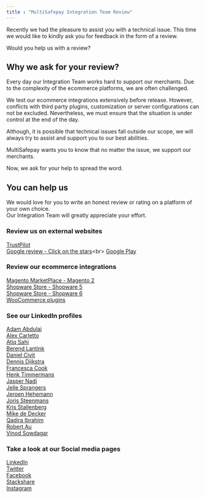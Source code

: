 ```yaml
---
title : "MultiSafepay Integration Team Review"
---
```


Recently we had the pleasure to assist you with a technical issue.
This time we would like to kindly ask you for feedback in the form of a review.

Would you help us with a review?

## Why we ask for your review?

Every day our Integration Team works hard to support our merchants. Due to the complexity of the ecommerce platforms, we are often challenged.

We test our ecommerce integrations extensively before release. However, conflicts with third party plugins, customization or server configurations can not be excluded. Nevertheless, we must ensure that the situation is under control at the end of the day.

Although, it is possible that technical issues fall outside our scope, we will always try to assist and support you to our best abilities.

MultiSafepay wants you to know that no matter the issue, we support our merchants.

Now, we ask for your help to spread the word.

## You can help us

We would love for you to write an honest review or rating on a platform of your own choice.  
Our Integration Team will greatly appreciate your effort.

### Review us on external websites
[TrustPilot](https://nl.trustpilot.com/review/multisafepay.com)<br> 
[Google review - Click on the stars](https://www.google.com/search?rlz=1C1GCEU_enNL890NL890&q=MultiSafepay&stick=H4sIAAAAAAAAAONgecSYyS3w8sc9YamESWtOXmOM4uIKzsgvd80rySypFPLhYoOyFLj4pbj10_UNSwpzjKvyCjQYpHi5kAWkFJS4eNcZ2ciLihx-yaQlxLn6zo0yb45j7oKWcUd2fZ11-hzPIlYe39KckszgxLTUgsRKAFluieJ9AAAA&sa=X&ved=2ahUKEwj94_i1hOrnAhUuNOwKHQdQBEoQ6RMwC3oECAsQBA&biw=1280&bih=610#lrd=0x47c6084b76d8dcab:0xcecb9af5bac45e39,1,,,)<br>
[Google Play](https://play.google.com/store/apps/details?id=com.multisafepay.control)<br>

### Review our ecommerce integrations
[Magento MarketPlace - Magento 2](https://marketplace.magento.com/multisafepay-magento2.html)<br>
[Shopware Store - Shopware 5](https://store.shopware.com/en/mltis39871819230f/multisafepay-online-payments-free-plugin-with-20-payment-methods.html)<br>
[Shopware Store - Shopware 6](https://store.shopware.com/en/mltis59465832976f/multisafepay-online-payments-for-shopware-ideal-cards-klarna-alipay-etc..html)<br>
[WooCommerce plugins](https://wordpress.org/plugins/multisafepay)

### See our LinkedIn profiles

[Adam Abdulai](https://www.linkedin.com/in/adam-abdulai-7720447a)  
[Alex Carletto](https://www.linkedin.com/in/alexcarletto)  
[Atiq Sahi](https://www.linkedin.com/in/atiq-s-706845121)  
[Berend Lantink](https://www.linkedin.com/in/berendlantink)  
[Daniel Civit](https://www.linkedin.com/in/danielcivit)  
[Dennis Dijkstra](https://www.linkedin.com/in/doubledijkstra)  
[Francesca Cook](https://www.linkedin.com/in/francesca-cook-ba786a29/)  
[Henk Timmermans](https://www.linkedin.com/in/henk-timmermans-9b813120)  
[Jasper Nadi](https://www.linkedin.com/in/jasper-nadi-6584b9122)  
[Jelle Sprangers](https://www.linkedin.com/in/jelle-sprangers-partnermanager)  
[Jeroen Hehemann](https://www.linkedin.com/in/jeroenhehemann)  
[Joris Steenmans](https://www.linkedin.com/in/jorissteenmans)  
[Kris Stallenberg](https://www.linkedin.com/in/kris-stallenberg-a21471ba)  
[Mike de Decker](https://www.linkedin.com/in/mike-de-decker-54443a163)  
[Qadira Ibrahim](https://www.linkedin.com/in/qadira-ibrahim-a5126887)  
[Robert Au](https://www.linkedin.com/in/robert-au-7b84a3177)  
[Vinod Sowdagar](https://www.linkedin.com/in/vinod-sowdagar)  

### Take a look at our Social media pages
[LinkedIn](https://www.linkedin.com/company/multisafepay)  
[Twitter](https://twitter.com/multisafepay)  
[Facebook](https://www.facebook.com/multisafepay)  
[Stackshare](https://stackshare.io/multisafepay/multisafepay)  
[Instagram](https://www.instagram.com/multisafepay)
